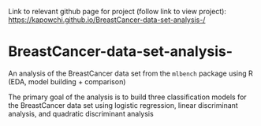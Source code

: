 
Link to relevant github page for project (follow link to view project): https://kapowchi.github.io/BreastCancer-data-set-analysis-/




# BreastCancer-data-set-analysis-
An analysis of the BreastCancer data set from the ```mlbench``` package using R (EDA, model building + comparison)

The primary goal of the analysis is to build three classification models for the BreastCancer data set using logistic regression, linear discriminant analysis, and quadratic discriminant analysis
